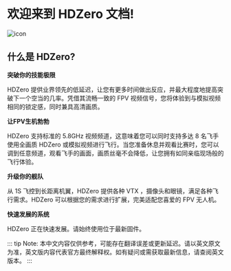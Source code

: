 # 欢迎来到 HDZero 文档!

![icon](/icon.png)

## 什么是 HDZero?

**突破你的技能极限**

HDZero 提供业界领先的低延迟，让您有更多时间做出反应，并最大程度地提高突破下一个空当的几率。凭借其流畅一致的 FPV 视频信号，您将体验到与模拟视频相同的锁定感，同时兼具高清画质。

**让FPV生机勃勃**

HDZero 支持标准的 5.8GHz 视频频道，这意味着您可以同时支持多达 8 名飞手使用全画质 HDZero 或模拟视频进行飞行。当您准备休息并观看比赛时，您可以调到任意频道，观看飞手的画面，画质丝毫不会降低，让您拥有如同亲临现场般的飞行体验。

**升级你的舰队**

从 1S 飞控到长距离机翼，HDZero 提供各种 VTX ，摄像头和眼镜，满足各种飞行需求。HDZero 可以根据您的需求进行扩展，完美适配您喜爱的 FPV 无人机。

**快速发展的系统**

HDZero 正在快速发展。请始终使用位于最新固件。

::: tip
Note:
本中文内容仅供参考，可能存在翻译误差或更新延迟。请以英文原文为准，英文版内容代表官方最终解释权。如有疑问或需获取最新信息，请查阅英文版本。
:::
